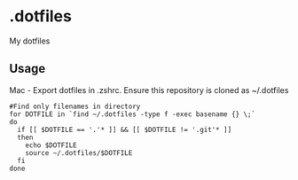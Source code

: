 # .dotfiles
My dotfiles

## Usage
Mac - Export dotfiles in .zshrc. Ensure this repository is cloned as ~/.dotfiles
```
#Find only filenames in directory
for DOTFILE in `find ~/.dotfiles -type f -exec basename {} \;`
do
  if [[ $DOTFILE == '.'* ]] && [[ $DOTFILE != '.git'* ]]
  then
    echo $DOTFILE
    source ~/.dotfiles/$DOTFILE
  fi
done
```